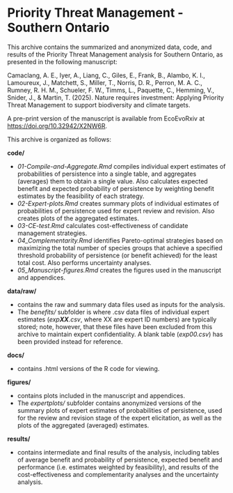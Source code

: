 # Priority Threat Management - Southern Ontario

This archive contains the summarized and anonymized data, code, and results of the Priority Threat Management analysis for Southern Ontario, as presented in the following manuscript:

Camaclang, A. E., Iyer, A., Liang, C., Giles, E., Frank, B., Alambo, K. I., Lamoureux, J., Matchett, S., Miller, T., Norris, D. R., Perron, M. A. C., Rumney, R. H. M., Schueler, F. W., Timms, L., Paquette, C., Hemming, V., Snider, J., & Martin, T. (2025). Nature requires investment: Applying Priority Threat Management to support biodiversity and climate targets.

A pre-print version of the manuscript is available from EcoEvoRxiv at <https://doi.org/10.32942/X2NW6R>.

This archive is organized as follows:

**code/**
- *01-Compile-and-Aggregate.Rmd* compiles individual expert estimates of probabilities of persistence into a single table, and aggregates (averages) them to obtain a single value. Also calculates expected benefit and expected probability of persistence by weighting benefit estimates by the feasibility of each strategy.
- *02-Expert-plots.Rmd* creates summary plots of individual estimates of probabilities of persistence used for expert review and revision. Also creates plots of the aggregated estimates.
- *03-CE-test.Rmd* calculates cost-effectiveness of candidate management strategies.
- *04_Complementarity.Rmd* identifies Pareto-optimal strategies based on maximizing the total number of species groups that achieve a specified threshold probability of persistence (or benefit achieved) for the least total cost. Also performs uncertainty analyses.
- *05_Manuscript-figures.Rmd* creates the figures used in the manuscript and appendices.

**data/raw/**
- contains the raw and summary data files used as inputs for the analysis. 
- The *benefits/* subfolder is where .csv data files of individual expert estimates (*exp**XX**.csv*, where XX are expert ID numbers) are typically stored; note, however, that these files have been excluded from this archive to maintain expert confidentiality. A blank table (*exp00.csv*) has been provided instead for reference.

**docs/**
- contains .html versions of the R code for viewing. 

**figures/**
- contains plots included in the manuscript and appendices.
- The *expertplots/* subfolder contains anonymized versions of the summary plots of expert estimates of probabilities of persistence, used for the review and revision stage of the expert elicitation, as well as the plots of the aggregated (averaged) estimates.

**results/**
- contains intermediate and final results of the analysis, including tables of average benefit and probability of persistence, expected benefit and performance (i.e. estimates weighted by feasibility), and results of the cost-effectiveness and complementarity analyses and the uncertainty analysis.
